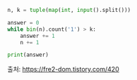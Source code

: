 ```python
n, k = tuple(map(int, input().split()))

answer = 0
while bin(n).count('1') > k:
    answer += 1
    n += 1

print(answer)
```
출처: https://fre2-dom.tistory.com/420
